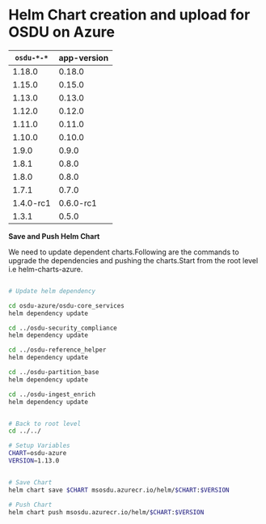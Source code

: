 # Helm Chart creation and upload for OSDU on Azure

| `osdu-*-*`          | app-version  |
| ------------------- | ----------   |
| 1.18.0              | 0.18.0       |
| 1.15.0              | 0.15.0       |
| 1.13.0              | 0.13.0       |
| 1.12.0              | 0.12.0       |
| 1.11.0              | 0.11.0       |
| 1.10.0              | 0.10.0       |
| 1.9.0               | 0.9.0        |
| 1.8.1               | 0.8.0        |
| 1.8.0               | 0.8.0        |
| 1.7.1               | 0.7.0        |
| 1.4.0-rc1           | 0.6.0-rc1    |
| 1.3.1               | 0.5.0        |

__Save and Push Helm Chart__

We need to update dependent charts.Following are the commands to upgrade the dependencies and pushing the charts.Start from the root level i.e helm-charts-azure.

```bash

# Update helm dependency

cd osdu-azure/osdu-core_services
helm dependency update

cd ../osdu-security_compliance
helm dependency update

cd ../osdu-reference_helper
helm dependency update

cd ../osdu-partition_base
helm dependency update

cd ../osdu-ingest_enrich
helm dependency update


# Back to root level
cd ../../

# Setup Variables
CHART=osdu-azure
VERSION=1.13.0


# Save Chart
helm chart save $CHART msosdu.azurecr.io/helm/$CHART:$VERSION

# Push Chart
helm chart push msosdu.azurecr.io/helm/$CHART:$VERSION
```

